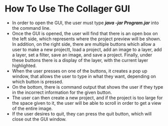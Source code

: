 # How To Use The Collager GUI

* In order to open the GUI, the user must type ***java -jar Program.jar*** into the command line. 
* Once the GUI is opened, the user will find that there is an open box on the left side, which represents where the project preview will be shown. In addition, on the right side, there are multiple buttons which allow a user to make a new projectt, load a project, add an image to a layer, add a layer, set a filter, save an image, and save a project. Finally, under these buttons there is a display of the layer, with the current layer highlighted. 
* When the user presses on one of the buttons, it creates a pop up window, that allows the user to type in what they want, depending on which button is pressed. 
* On the bottom, there is command output that shows the user if they type in the incorrect information for the given button. 
* The user can then create a new project, and if the project is too large for the space given to it, the user will be able to scroll in order to get a view of the entire image.
* If the user desires to quit, they can press the quit button, which will close out the GUI window. 




